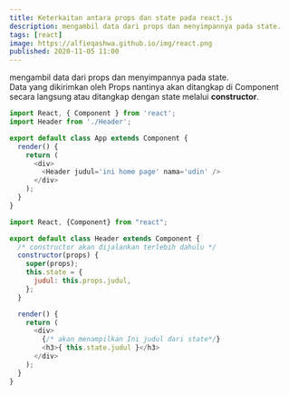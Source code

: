 ```yaml
---
title: Keterkaitan antara props dan state pada react.js
description: mengambil data dari props dan menyimpannya pada state.
tags: [react]
image: https://alfieqashwa.github.io/img/react.png
published: 2020-11-05 11:00
---
```


mengambil data dari props dan menyimpannya pada state. <br>
Data yang dikirimkan oleh Props nantinya akan ditangkap di Component secara langsung atau ditangkap dengan state melalui **constructor**.

```js
import React, { Component } from 'react';
import Header from './Header';

export default class App extends Component {
  render() {
    return (
      <div>
        <Header judul='ini home page' nama='udin' />
      </div>
    );
  }
}
```

```js
import React, {Component} from "react";

export default class Header extends Component {
  /* constructor akan dijalankan terlebih dahulu */
  constructor(props) {
    super(props);
    this.state = {
      judul: this.props.judul,
    };
  }

  render() {
    return (
      <div>
        {/* akan menampilkan Ini judul dari state*/}
        <h3>{ this.state.judul }</h3>
      </div>
    );
  }
}
```